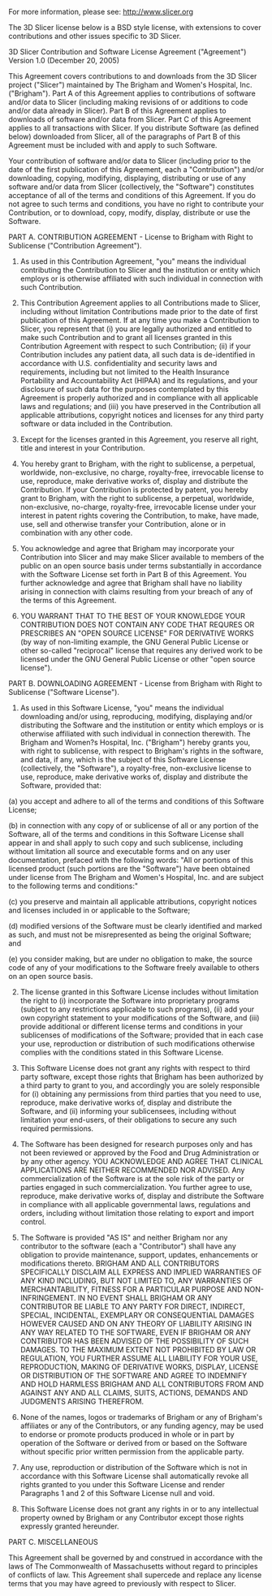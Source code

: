 
For more information, please see: http://www.slicer.org

The 3D Slicer license below is a BSD style license, with extensions
to cover contributions and other issues specific to 3D Slicer.


3D Slicer Contribution and Software License Agreement ("Agreement")
Version 1.0 (December 20, 2005)

This Agreement covers contributions to and downloads from the 3D
Slicer project ("Slicer") maintained by The Brigham and Women's
Hospital, Inc. ("Brigham"). Part A of this Agreement applies to
contributions of software and/or data to Slicer (including making
revisions of or additions to code and/or data already in Slicer). Part
B of this Agreement applies to downloads of software and/or data from
Slicer. Part C of this Agreement applies to all transactions with
Slicer. If you distribute Software (as defined below) downloaded from
Slicer, all of the paragraphs of Part B of this Agreement must be
included with and apply to such Software.

Your contribution of software and/or data to Slicer (including prior
to the date of the first publication of this Agreement, each a
"Contribution") and/or downloading, copying, modifying, displaying,
distributing or use of any software and/or data from Slicer
(collectively, the "Software") constitutes acceptance of all of the
terms and conditions of this Agreement. If you do not agree to such
terms and conditions, you have no right to contribute your
Contribution, or to download, copy, modify, display, distribute or use
the Software.

PART A. CONTRIBUTION AGREEMENT - License to Brigham with Right to
Sublicense ("Contribution Agreement").

1. As used in this Contribution Agreement, "you" means the individual
   contributing the Contribution to Slicer and the institution or
   entity which employs or is otherwise affiliated with such
   individual in connection with such Contribution.

2. This Contribution Agreement applies to all Contributions made to
   Slicer, including without limitation Contributions made prior to
   the date of first publication of this Agreement. If at any time you
   make a Contribution to Slicer, you represent that (i) you are
   legally authorized and entitled to make such Contribution and to
   grant all licenses granted in this Contribution Agreement with
   respect to such Contribution; (ii) if your Contribution includes
   any patient data, all such data is de-identified in accordance with
   U.S. confidentiality and security laws and requirements, including
   but not limited to the Health Insurance Portability and
   Accountability Act (HIPAA) and its regulations, and your disclosure
   of such data for the purposes contemplated by this Agreement is
   properly authorized and in compliance with all applicable laws and
   regulations; and (iii) you have preserved in the Contribution all
   applicable attributions, copyright notices and licenses for any
   third party software or data included in the Contribution.

3. Except for the licenses granted in this Agreement, you reserve all
   right, title and interest in your Contribution.

4. You hereby grant to Brigham, with the right to sublicense, a
   perpetual, worldwide, non-exclusive, no charge, royalty-free,
   irrevocable license to use, reproduce, make derivative works of,
   display and distribute the Contribution. If your Contribution is
   protected by patent, you hereby grant to Brigham, with the right to
   sublicense, a perpetual, worldwide, non-exclusive, no-charge,
   royalty-free, irrevocable license under your interest in patent
   rights covering the Contribution, to make, have made, use, sell and
   otherwise transfer your Contribution, alone or in combination with
   any other code.

5. You acknowledge and agree that Brigham may incorporate your
   Contribution into Slicer and may make Slicer available to members
   of the public on an open source basis under terms substantially in
   accordance with the Software License set forth in Part B of this
   Agreement. You further acknowledge and agree that Brigham shall
   have no liability arising in connection with claims resulting from
   your breach of any of the terms of this Agreement.

6. YOU WARRANT THAT TO THE BEST OF YOUR KNOWLEDGE YOUR CONTRIBUTION
   DOES NOT CONTAIN ANY CODE THAT REQURES OR PRESCRIBES AN "OPEN
   SOURCE LICENSE" FOR DERIVATIVE WORKS (by way of non-limiting
   example, the GNU General Public License or other so-called
   "reciprocal" license that requires any derived work to be licensed
   under the GNU General Public License or other "open source
   license").

PART B. DOWNLOADING AGREEMENT - License from Brigham with Right to
Sublicense ("Software License").

1. As used in this Software License, "you" means the individual
   downloading and/or using, reproducing, modifying, displaying and/or
   distributing the Software and the institution or entity which
   employs or is otherwise affiliated with such individual in
   connection therewith. The Brigham and Women?s Hospital,
   Inc. ("Brigham") hereby grants you, with right to sublicense, with
   respect to Brigham's rights in the software, and data, if any,
   which is the subject of this Software License (collectively, the
   "Software"), a royalty-free, non-exclusive license to use,
   reproduce, make derivative works of, display and distribute the
   Software, provided that:

(a) you accept and adhere to all of the terms and conditions of this
Software License;

(b) in connection with any copy of or sublicense of all or any portion
of the Software, all of the terms and conditions in this Software
License shall appear in and shall apply to such copy and such
sublicense, including without limitation all source and executable
forms and on any user documentation, prefaced with the following
words: "All or portions of this licensed product (such portions are
the "Software") have been obtained under license from The Brigham and
Women's Hospital, Inc. and are subject to the following terms and
conditions:"

(c) you preserve and maintain all applicable attributions, copyright
notices and licenses included in or applicable to the Software;

(d) modified versions of the Software must be clearly identified and
marked as such, and must not be misrepresented as being the original
Software; and

(e) you consider making, but are under no obligation to make, the
source code of any of your modifications to the Software freely
available to others on an open source basis.

2. The license granted in this Software License includes without
   limitation the right to (i) incorporate the Software into
   proprietary programs (subject to any restrictions applicable to
   such programs), (ii) add your own copyright statement to your
   modifications of the Software, and (iii) provide additional or
   different license terms and conditions in your sublicenses of
   modifications of the Software; provided that in each case your use,
   reproduction or distribution of such modifications otherwise
   complies with the conditions stated in this Software License.

3. This Software License does not grant any rights with respect to
   third party software, except those rights that Brigham has been
   authorized by a third party to grant to you, and accordingly you
   are solely responsible for (i) obtaining any permissions from third
   parties that you need to use, reproduce, make derivative works of,
   display and distribute the Software, and (ii) informing your
   sublicensees, including without limitation your end-users, of their
   obligations to secure any such required permissions.

4. The Software has been designed for research purposes only and has
   not been reviewed or approved by the Food and Drug Administration
   or by any other agency. YOU ACKNOWLEDGE AND AGREE THAT CLINICAL
   APPLICATIONS ARE NEITHER RECOMMENDED NOR ADVISED. Any
   commercialization of the Software is at the sole risk of the party
   or parties engaged in such commercialization. You further agree to
   use, reproduce, make derivative works of, display and distribute
   the Software in compliance with all applicable governmental laws,
   regulations and orders, including without limitation those relating
   to export and import control.

5. The Software is provided "AS IS" and neither Brigham nor any
   contributor to the software (each a "Contributor") shall have any
   obligation to provide maintenance, support, updates, enhancements
   or modifications thereto. BRIGHAM AND ALL CONTRIBUTORS SPECIFICALLY
   DISCLAIM ALL EXPRESS AND IMPLIED WARRANTIES OF ANY KIND INCLUDING,
   BUT NOT LIMITED TO, ANY WARRANTIES OF MERCHANTABILITY, FITNESS FOR
   A PARTICULAR PURPOSE AND NON-INFRINGEMENT. IN NO EVENT SHALL
   BRIGHAM OR ANY CONTRIBUTOR BE LIABLE TO ANY PARTY FOR DIRECT,
   INDIRECT, SPECIAL, INCIDENTAL, EXEMPLARY OR CONSEQUENTIAL DAMAGES
   HOWEVER CAUSED AND ON ANY THEORY OF LIABILITY ARISING IN ANY WAY
   RELATED TO THE SOFTWARE, EVEN IF BRIGHAM OR ANY CONTRIBUTOR HAS
   BEEN ADVISED OF THE POSSIBILITY OF SUCH DAMAGES. TO THE MAXIMUM
   EXTENT NOT PROHIBITED BY LAW OR REGULATION, YOU FURTHER ASSUME ALL
   LIABILITY FOR YOUR USE, REPRODUCTION, MAKING OF DERIVATIVE WORKS,
   DISPLAY, LICENSE OR DISTRIBUTION OF THE SOFTWARE AND AGREE TO
   INDEMNIFY AND HOLD HARMLESS BRIGHAM AND ALL CONTRIBUTORS FROM AND
   AGAINST ANY AND ALL CLAIMS, SUITS, ACTIONS, DEMANDS AND JUDGMENTS
   ARISING THEREFROM.

6. None of the names, logos or trademarks of Brigham or any of
   Brigham's affiliates or any of the Contributors, or any funding
   agency, may be used to endorse or promote products produced in
   whole or in part by operation of the Software or derived from or
   based on the Software without specific prior written permission
   from the applicable party.

7. Any use, reproduction or distribution of the Software which is not
   in accordance with this Software License shall automatically revoke
   all rights granted to you under this Software License and render
   Paragraphs 1 and 2 of this Software License null and void.

8. This Software License does not grant any rights in or to any
   intellectual property owned by Brigham or any Contributor except
   those rights expressly granted hereunder.

PART C. MISCELLANEOUS

This Agreement shall be governed by and construed in accordance with
the laws of The Commonwealth of Massachusetts without regard to
principles of conflicts of law. This Agreement shall supercede and
replace any license terms that you may have agreed to previously with
respect to Slicer. 
